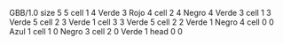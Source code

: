 <gs-board> GBB/1.0
size 5 5
cell 1 4 Verde 3 Rojo 4
cell 2 4 Negro 4 Verde 3 
cell 1 3 Verde 5 
cell 2 3 Verde 1
cell 3 3 Verde 5
cell 2 2 Verde 1 Negro 4
cell 0 0 Azul 1 
cell 1 0 Negro 3 
cell 2 0 Verde 1 
head 0 0
 </gs-board>
